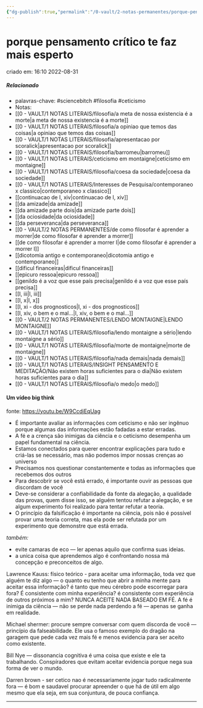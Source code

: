 ```yaml
---
{"dg-publish":true,"permalink":"/0-vault/2-notas-permanentes/porque-pensamento-critico-te-faz-mais-esperto/","tags":["permanente","sciencebitch","filosofia","ceticismo"],"dgHomeLink":true,"dgShowLocalGraph":true,"dgShowFileTree":true,"dgEnableSearch":true}
---
```


# porque pensamento crítico te faz mais esperto
criado em: 16:10 2022-08-31

##### Relacionado
- palavras-chave: #sciencebitch #filosofia #ceticismo 
- Notas:
- [[0 - VAULT/1 NOTAS LITERAIS/filosofia/a meta de nossa existencia é a morte\|a meta de nossa existencia é a morte]]
- [[0 - VAULT/1 NOTAS LITERAIS/filosofia/a opiniao que temos das coisas\|a opiniao que temos das coisas]]
- [[0 - VAULT/1 NOTAS LITERAIS/filosofia/apresentacao por scoralick\|apresentacao por scoralick]]
- [[0 - VAULT/1 NOTAS LITERAIS/filosofia/barromeu\|barromeu]]
- [[0 - VAULT/1 NOTAS LITERAIS/ceticismo em montaigne\|ceticismo em montaigne]]
- [[0 - VAULT/1 NOTAS LITERAIS/filosofia/coesa da sociedade\|coesa da sociedade]]
- [[0 - VAULT/1 NOTAS LITERAIS/Interesses de Pesquisa/contemporaneo x classico\|contemporaneo x classico]]
- [[continuacao de I, xiv\|continuacao de I, xiv]]
- [[da amizade\|da amizade]]
- [[da amizade parte dois\|da amizade parte dois]]
- [[da ociosidade\|da ociosidade]]
- [[da perseveranca\|da perseveranca]]
- [[0 - VAULT/2 NOTAS PERMANENTES/de como filosofar é aprender a morrer\|de como filosofar é aprender a morrer]]
- [[de como filosofar é aprender a morrer I\|de como filosofar é aprender a morrer I]]
- [[dicotomia antigo e contemporaneo\|dicotomia antigo e contemporaneo]]
- [[dificul financeiras\|dificul financeiras]]
- [[epicuro ressoa\|epicuro ressoa]]
- [[genildo é a voz que esse país precisa\|genildo é a voz que esse país precisa]]
- [[I, iii\|I, iii]]
- [[I, x\|I, x]]
- [[I, xi - dos prognosticos\|I, xi - dos prognosticos]]
- [[I, xiv, o bem e o mal...\|I, xiv, o bem e o mal...]]
- [[0 - VAULT/2 NOTAS PERMANENTES/LENDO MONTAIGNE\|LENDO MONTAIGNE]]
- [[0 - VAULT/1 NOTAS LITERAIS/filosofia/lendo montaigne a sério\|lendo montaigne a sério]]
- [[0 - VAULT/1 NOTAS LITERAIS/filosofia/morte de montaigne\|morte de montaigne]]
- [[0 - VAULT/1 NOTAS LITERAIS/filosofia/nada demais\|nada demais]]
- [[0 - VAULT/1 NOTAS LITERAIS/INSIGHT PENSAMENTO E MEDITAÇÃO/Não existem horas suficientes para o dia\|Não existem horas suficientes para o dia]]
- [[0 - VAULT/1 NOTAS LITERAIS/filosofia/o medo\|o medo]]

#### Um vídeo big think
fonte: https://youtu.be/W9CcdjEqUag

 - É importante avaliar as informações com ceticismo e não ser ingênuo porque algumas das informações estão fadadas a estar erradas.
 - A fé e a crença são inimigas da ciência e o ceticismo desempenha um papel fundamental na ciência.
 - Estamos conectados para querer encontrar explicações para tudo e criá-las se necessário, mas não podemos impor nossas crenças ao universo
 - Precisamos nos questionar constantemente e todas as informações que recebemos dos outros
 - Para descobrir se você está errado, é importante ouvir as pessoas que discordam de você
 - Deve-se considerar a confiabilidade da fonte da alegação, a qualidade das provas, quem disse isso, se alguém tentou refutar a alegação, e se algum experimento foi realizado para tentar refutar a teoria.
 - O princípio da falsificação é importante na ciência, pois não é possível provar uma teoria correta, mas ela pode ser refutada por um experimento que demonstre que está errada.
 
 *também:*
- evite camaras de eco — ler apenas aquilo que confirma suas ideias.
- a unica coisa que aprendemos algo é confrontando nossa má concepção e preconceitos de algo.


Lawrence Kauss: físico teórico - para aceitar uma informação, toda vez que alguém te diz algo — o quanto eu tenho que abrir a minha mente para aceitar essa informação? é tanto que meu cérebro pode escorregar para fora? É consistente com minha experiência? é consistente com experiência de outros próximos a mim? NUNCA ACEITE NADA BASEADO EM FÉ. A fé é inimiga da ciência — não se perde nada perdendo a fé — apenas se ganha em realidade.

Michael shermer: procure sempre conversar com quem discorda de você — princípio da falseabilidade. Ele usa o famoso exemplo do dragão na garagem que pede cada vez mais fé e menos evidencia para ser aceito como existente.

Bill Nye — dissonancia cognitiva é uma coisa que existe e ele ta trabalhando. Conspíradores que evitam aceitar evidencia porque nega sua forma de ver o mundo.  

Darren brown - ser cetico nao é necessariamente jogar tudo radicalmente fora — é bom e saudavel procurar apreender o que há de útil em algo mesmo que ela seja, em sua conjuntura, de pouca confiança.

---





